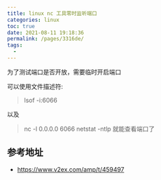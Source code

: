 ```yaml
---
title: linux nc 工具零时监听端口
categories: linux
toc: true
date: 2021-08-11 19:18:36
permalink: /pages/3316de/
tags: 
  - 
---
```


为了测试端口是否开放，需要临时开启端口

可以使用文件描述符:

> lsof -i:6066

以及

> nc -l 0.0.0.0 6066
> netstat -ntlp 就能查看端口了


## 参考地址

- https://www.v2ex.com/amp/t/459497
